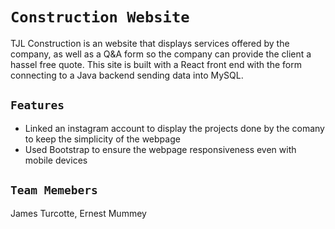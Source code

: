 
# ```Construction Website```

TJL Construction is an website that displays services offered by the company, as well as a Q&A form so the company can provide the client a hassel free quote. This site is built with a React front end with the form connecting to a Java backend sending data into MySQL.


## ```Features ```

- Linked an instagram account to display the projects done by the comany to keep the simplicity of the webpage
- Used Bootstrap to ensure the webpage responsiveness even with mobile devices


## ``` Team Memebers ```

James Turcotte, Ernest Mummey
